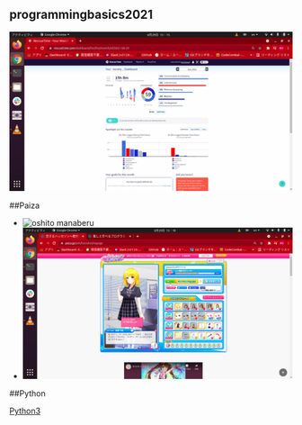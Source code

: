 ## programmingbasics2021

![Rescuetime](./image/p1.png)

##Paiza

- ![oshito manaberu](https://user-images.githubusercontent.com/83333455/123925243-aed65980-d9c5-11eb-98b2-d9a8e60d72bf.png)
- ![恋するハッカソン](./image/p3.png)

##Python

[Python3](https://github.com/itc-n21019/lesson.git)
